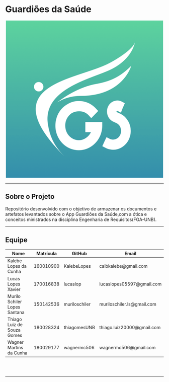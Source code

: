 # Guardiões da Saúde

<div align="center">
  <a href = "https://github.com/Requisitos-de-Software/2020.1-GuardioesdaSaude">
    <img src="/docs/assets/guardioes.png" width="500px"/>
  </a>
</div>
  
---

## Sobre o Projeto
Repositório desenvolvido com o objetivo de armazenar os documentos e artefatos levantados sobre o App Guardiões da Saúde,com a ótica e conceitos ministrados na disciplina Engenharia de Requisitos(FGA-UNB).

---

## Equipe 

<table >
  <thead>
    <th>Nome</th>
    <th>Matrícula</th>
    <th>GitHub</th>
    <th>Email</th>
  </thead>
  <tbody>
    <tr> 
      <td>Kalebe Lopes da Cunha</td>
      <td>160010900</td>
      <td>KalebeLopes</td>
      <td>calbkalebe@gmail.com</td>
    </tr>  
    <tr>
      <td>Lucas Lopes Xavier</td>
      <td>170016838</td>
      <td>lucaslop</td>
      <td>lucaslopes05597@gmail.com</td>
    </tr> 
    <tr>
      <td>Murilo Schiler Lopes Santana</td>
      <td>150142536</td>
      <td>muriloschiler</td>
      <td>muriloschiler.ls@gmail.com</td>
    </tr> 
    <tr>
      <td>Thiago Luiz de Souza Gomes</td>
      <td>180028324</td>
      <td>thiagomesUNB</td>
      <td>thiago.luiz20000@gmail.com</td>
    </tr> 
    <tr>
      <td>Wagner Martins da Cunha</td>
      <td>180029177</td>
      <td>wagnermc506</td>
      <td>wagnermc506@gmail.com</td>
    </tr> 
  </tbody>  
</table> 

<br>
<br>





---
